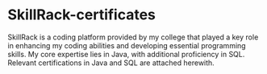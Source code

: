 # SkillRack-certificates
SkillRack is a coding platform provided by my college that played a key role in enhancing my coding abilities and developing essential programming skills. My core expertise lies in Java, with additional proficiency in SQL. Relevant certifications in Java and SQL are attached herewith. 
